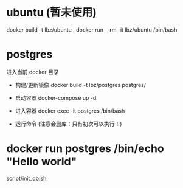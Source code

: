 # ubuntu (暂未使用)
docker build -t lbz/ubuntu .
docker run --rm -it lbz/ubuntu /bin/bash

# postgres

进入当前 docker 目录 

- 构建/更新镜像
docker build -t lbz/postgres postgres/

- 启动容器
docker-compose up -d

- 进入容器 
docker exec -it postgres /bin/bash

- 运行命令 (注意会删库：只有初次可以执行！)
# docker run postgres /bin/echo "Hello world"
script/init_db.sh